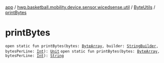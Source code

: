[app](../../index.md) / [hwp.basketball.mobility.device.sensor.wicedsense.util](../index.md) / [ByteUtils](index.md) / [printBytes](.)

# printBytes

`open static fun printBytes(bytes: `[`ByteArray`](https://kotlinlang.org/api/latest/jvm/stdlib/kotlin/-byte-array/index.html)`, builder: `[`StringBuilder`](https://developer.android.com/reference/java/lang/StringBuilder.html)`, bytesPerLine: `[`Int`](https://kotlinlang.org/api/latest/jvm/stdlib/kotlin/-int/index.html)`): `[`Unit`](https://kotlinlang.org/api/latest/jvm/stdlib/kotlin/-unit/index.html)
`open static fun printBytes(bytes: `[`ByteArray`](https://kotlinlang.org/api/latest/jvm/stdlib/kotlin/-byte-array/index.html)`, bytesPerLine: `[`Int`](https://kotlinlang.org/api/latest/jvm/stdlib/kotlin/-int/index.html)`): `[`String`](https://kotlinlang.org/api/latest/jvm/stdlib/kotlin/-string/index.html)